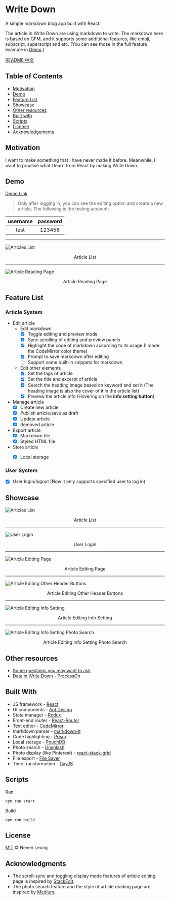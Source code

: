 # Write Down

A simple markdown blog app built with React.

The article in Write Down are using markdown to write. The markdown here is based on GFM, and it supports some additional features, like emoji, subscript, superscript and etc. (You can see those in the full feature example in [Demo](https://nevenleung.github.io/write-down/).)

[README 中文](https://github.com/NevenLeung/write-down/blob/master/docs/README-zh.md)

## Table of Contents

- [Motivation](https://github.com/NevenLeung/write-down#motivation)
- [Demo](https://github.com/NevenLeung/write-down#demo)
- [Feature List](https://github.com/NevenLeung/write-down#feature-list)
- [Showcase](https://github.com/NevenLeung/write-down#showcase)
- [Other resources](https://github.com/NevenLeung/write-down#other-resources)
- [Built with](https://github.com/NevenLeung/write-down#built-with)
- [Scripts](https://github.com/NevenLeung/write-down#scripts)
- [License](https://github.com/NevenLeung/write-down#license)
- [Acknowledgements](https://github.com/NevenLeung/write-down#acknowledgements)

## Motivation

I want to make something that I have never made it before. Meanwhile, I want to practise what I learn from React by making Write Down.

## Demo

[Demo Link](https://nevenleung.github.io/write-down/)

> Only after logging in, you can see the editing option and create a new article. The following is the testing account:

| username | password |
| :------: | :------: |
| test     | 123456   |

---

![Articles List](https://github.com/NevenLeung/write-down/blob/master/demo/articles-list.jpg)

<p align="center">Article List</p>

---

![Article Reading Page](https://github.com/NevenLeung/write-down/blob/master/demo/article-reading-page.jpg)

<p align="center">Article Reading Page </p>


## Feature List

### Article System

- Edit article
  - Edit markdown
    - [x] Toggle editing and preview mode
    - [x] Sync scrolling of editing and preview panels
    - [x] Highlight the code of markdown according to its usage (I made the CodeMirror color theme)
    - [x] Prompt to save markdown after editing
    - [ ] Support some built-in snippets for markdown
  - Edit other elements
    - [x] Set the tags of article
    - [x] Set the title and excerpt of article
    - [x] Search the heading image based on keyword and set it (The heading image is also the cover of it in the article list)
    - [x] Preview the article info (Hovering on the **info setting button**)
- Manage article
  - [x] Create new article
  - [x] Publish article/save as draft
  - [x] Update article
  - [x] Removed article
- Export article
  - [x] Markdown file
  - [x] Styled HTML file
- Store article
  - [x] Local storage


### User System

- [x] User login/logout (Now it only supports specified user to log in)


## Showcase

![Articles List](https://github.com/NevenLeung/write-down/blob/master/demo/articles-list.gif)

<p align="center">Article List </p>

---

![User Login](https://github.com/NevenLeung/write-down/blob/master/demo/user-login.gif)

<p align="center">User Login</p>

---

![Article Editing Page](https://github.com/NevenLeung/write-down/blob/master/demo/article-content-editing.gif)

<p align="center">Article Editing Page</p>

---

![Article Editing Other Header Buttons](https://github.com/NevenLeung/write-down/blob/master/demo/article-editing-other-header-buttons.gif)

<p align="center">Article Editing Other Header Buttons</p>

---

![Article Editing Info Setting](https://github.com/NevenLeung/write-down/blob/master/demo/article-editing-info-setting.gif)

<p align="center">Article Editing Info Setting</p>

---

![Article Editing Info Setting Photo Search](https://github.com/NevenLeung/write-down/blob/master/demo/article-editing-info-setting-photo-search.gif)

<p align="center">Article Editing Info Setting Photo Search</p>


## Other resources

- [Some questions you may want to ask](https://github.com/NevenLeung/write-down/blob/master/docs/FAQ.md)
- [Data in Write Down - ProcessOn](https://www.processon.com/view/link/5c2110f8e4b056243683909e)

## Built With

- JS framework - [React](https://github.com/facebook/react/)
- UI components - [Ant Design](https://github.com/ant-design/ant-design/)
- State manager - [Redux](https://github.com/reactjs/redux/)
- Front-end router - [React-Router](https://github.com/ReactTraining/react-router)
- Text editor - [CodeMirror](https://github.com/codemirror/CodeMirror/)
- markdown parser - [markdown-it](https://github.com/markdown-it/markdown-it/)
- Code highlighting - [Prism](https://github.com/PrismJS/prism/)
- Local storage - [PouchDB](https://github.com/pouchdb/pouchdb/)
- Photo search - [Unsplash](https://github.com/unsplash/unsplash-js)
- Photo display (like Pinterest) - [react-stack-grid](https://github.com/tsuyoshiwada/react-stack-grid)
- File export - [File Saver](https://github.com/eligrey/FileSaver.js/)
- Time transformation - [DayJS](https://github.com/iamkun/dayjs)

## Scripts

Run

```
npm run start
```

Build

```
npm run build
```


## License

[MIT](https://github.com/NevenLeung/write-down/blob/master/LICENSE) © Neven Leung


## Acknowledgments

- The scroll-sync and toggling display mode features of article editing page is inspired by [StackEdit](https://stackedit.io/).
- The photo search feature and the style of article reading page are inspired by [Medium](https://medium.com/).
